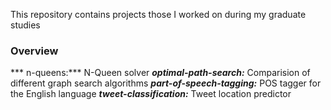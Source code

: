 This repository contains projects those I worked on during my graduate studies

### Overview ###

*** n-queens:*** N-Queen solver
***optimal-path-search:*** Comparision of different graph search algorithms
***part-of-speech-tagging:*** POS tagger for the English language
***tweet-classification:*** Tweet location predictor